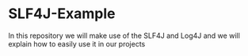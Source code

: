 # SLF4J-Example
In this repository we will make use of the SLF4J and Log4J and we will explain how to easily use it in our projects
